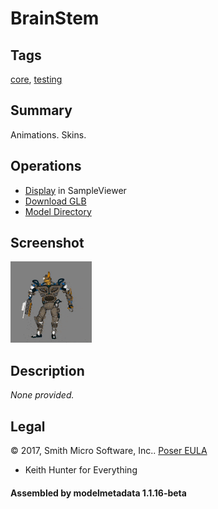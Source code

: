 # BrainStem

## Tags

[core](../../Models-core.md), [testing](../../Models-testing.md)

## Summary

Animations. Skins.

## Operations

* [Display](https://github.khronos.org/glTF-Sample-Viewer-Release/?model=https://raw.GithubUserContent.com/KhronosGroup/glTF-Sample-Assets/main/./Models/BrainStem/glTF-Binary/BrainStem.glb) in SampleViewer
* [Download GLB](https://raw.GithubUserContent.com/KhronosGroup/glTF-Sample-Assets/main/./Models/BrainStem/glTF-Binary/BrainStem.glb)
* [Model Directory](./)

## Screenshot

![screenshot](screenshot/screenshot.gif)

## Description

_None provided._

## Legal

&copy; 2017, Smith Micro Software, Inc.. [Poser EULA](https://archive.org/stream/poser-pro-2014-reference-manual/Poser_Pro_2014_reference_manual_djvu.txt)

 - Keith Hunter for Everything

#### Assembled by modelmetadata 1.1.16-beta